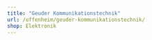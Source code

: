 ```yaml
---
title: "Geuder Kommunikationstechnik"
url: /uffenheim/geuder-kommunikationstechnik/
shop: Elektronik
---
```

